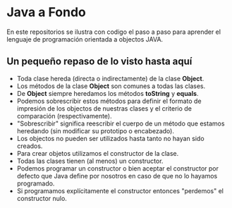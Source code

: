 
# Java a Fondo

En este repositorios se ilustra con codigo el paso a paso para aprender el lenguaje de programación orientada a objectos JAVA.



## Un pequeño repaso de lo visto hasta aquí

- Toda clase hereda (directa o indirectamente) de la clase **Object**.
- Los métodos de la clase **Object** son comunes a todas las clases.
- De **Object** siempre heredamos los métodos **toString** y **equals**.
- Podemos sobrescribir estos métodos para definir el formato de impresión de los objectos de nuestras clases y el criterio de comparación (respectivamente).
- "Sobrescribir" significa reescribir el cuerpo de un método que estamos heredando (sin modificar su prototipo o encabezado).
- Los objectos no pueden ser utilizados hasta tanto no hayan sido creados.
- Para crear objetos utilizamos el constructor de la clase.
- Todas las clases tienen (al menos) un constructor.
- Podemos programar un constructor o bien aceptar el constructor por defecto que Java define por nosotros en caso de que no lo hayamos programado.
- Si programamos explícitamente el constructor entonces "perdemos" el constructor nulo.

